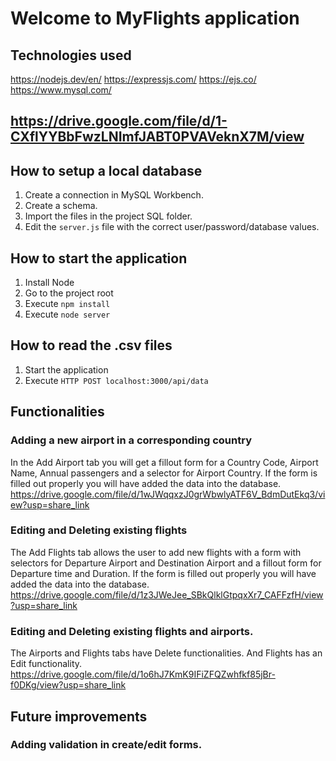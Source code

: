 
# Welcome to MyFlights application

## Technologies used
https://nodejs.dev/en/
https://expressjs.com/
https://ejs.co/
https://www.mysql.com/

## https://drive.google.com/file/d/1-CXflYYBbFwzLNImfJABT0PVAVeknX7M/view

## How to setup a local database
 1. Create a connection in MySQL Workbench.
 2. Create a schema.
 3. Import the files in the project SQL folder.
 4. Edit the `server.js` file with the correct user/password/database values.

## How to start the application
 1. Install Node
 2. Go to the project root
 3. Execute `npm install`
 4. Execute `node server`

## How to read the .csv files
 1. Start the application
 2. Execute `HTTP POST localhost:3000/api/data`

## Functionalities
### Adding a new airport in a corresponding country
In the Add Airport tab you will get a fillout form for a Country Code, Airport Name, Annual passengers and a selector for Airport Country. If the form is filled out properly you will have added the data into the database.
https://drive.google.com/file/d/1wJWqqxzJ0grWbwlyATF6V_BdmDutEkq3/view?usp=share_link

### Editing and Deleting existing flights
The Add Flights tab allows the user to add new flights with a form with selectors for Departure Airport and Destination Airport and a fillout form for Departure time and Duration. If the form is filled out properly you will have added the data into the database.
https://drive.google.com/file/d/1z3JWeJee_SBkQlklGtpqxXr7_CAFFzfH/view?usp=share_link

### Editing and Deleting existing flights and airports.
The Airports and Flights tabs have Delete functionalities. And Flights has an Edit functionality.
https://drive.google.com/file/d/1o6hJ7KmK9IFiZFQZwhfkf85jBr-f0DKg/view?usp=share_link

## Future improvements
### Adding validation in create/edit forms.